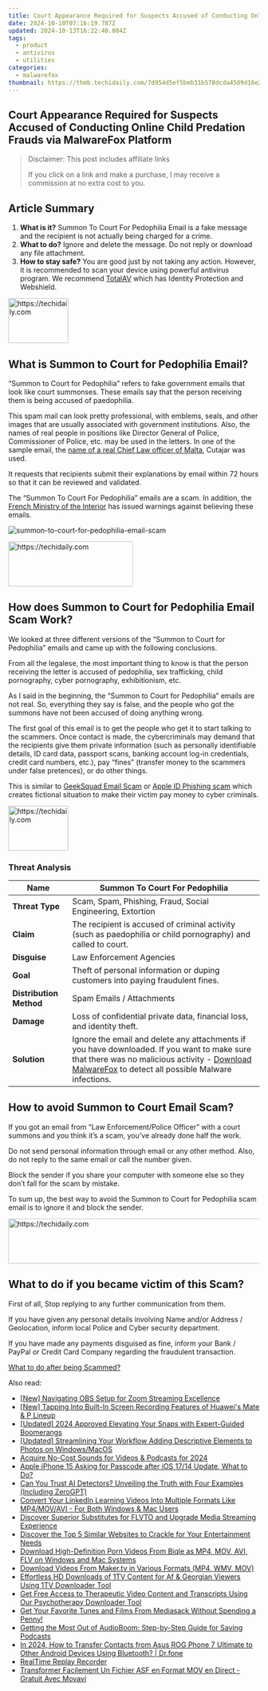```yaml
---
title: Court Appearance Required for Suspects Accused of Conducting Online Child Predation Frauds via MalwareFox Platform
date: 2024-10-10T07:16:19.787Z
updated: 2024-10-13T16:22:40.804Z
tags:
  - product
  - antivirus
  - utilities
categories:
  - malwarefox
thumbnail: https://thmb.techidaily.com/7d954d5ef5beb31b578dcda4509d16e23f0ef0d1b79a76b01e4834ddb01328ea.jpg
---
```


## Court Appearance Required for Suspects Accused of Conducting Online Child Predation Frauds via MalwareFox Platform

>  Disclaimer: This post includes affiliate links
>
>  If you click on a link and make a purchase, I may receive a commission at no extra cost to you.
>

## Article Summary

1. **What is it?** Summon To Court For Pedophilia Email is a fake message and the recipient is not actually being charged for a crime.
2. **What to do?** Ignore and delete the message. Do not reply or download any file attachment.
3. **How to stay safe?** You are good just by not taking any action. However, it is recommended to scan your device using powerful antivirus program. We recommend [TotalAV](https://tools.techidaily.com/malwarefox/products/) which has Identity Protection and Webshield.

<!-- affiliate ads begin -->
<a href="https://aligracehair.sjv.io/c/5597632/2135393/19272" target="_top" id="2135393">
  <img src="//a.impactradius-go.com/display-ad/19272-2135393" border="0" alt="https://techidaily.com" width="120" height="90"/>
</a>
<img height="0" width="0" src="https://aligracehair.sjv.io/i/5597632/2135393/19272" style="position:absolute;visibility:hidden;" border="0" />
<!-- affiliate ads end -->

## What is Summon to Court for Pedophilia Email?

“Summon to Court for Pedophilia” refers to fake government emails that look like court summonses. These emails say that the person receiving them is being accused of paedophilia. 

This spam mail can look pretty professional, with emblems, seals, and other images that are usually associated with government institutions. Also, the names of real people in positions like Director General of Police, Commissioner of Police, etc. may be used in the letters. In one of the sample email, the [name of a real Chief Law officer of Malta](https://timesofmalta.com/articles/view/new-email-scam-threatens-recipients-paedophilia-court-charges.979598), Cutajar was used. 

It requests that recipients submit their explanations by email within 72 hours so that it can be reviewed and validated.

The “Summon To Court For Pedophilia” emails are a scam. In addition, the [French Ministry of the Interior](https://www.interieur.gouv.fr/actualites/communiques/escroquerie-au-faux-courriel) has issued warnings against believing these emails.

![](https://www.malwarefox.com/wp-content/uploads/2023/01/summon-to-court-for-pedophilia-email-scam.webp "summon-to-court-for-pedophilia-email-scam")

<!-- affiliate ads begin -->
<a href="https://bluettius.sjv.io/c/5597632/2139120/17108" target="_top" id="2139120">
  <img src="//a.impactradius-go.com/display-ad/17108-2139120" border="0" alt="https://techidaily.com" width="250" height="90"/>
</a>
<img height="0" width="0" src="https://bluettius.sjv.io/i/5597632/2139120/17108" style="position:absolute;visibility:hidden;" border="0" />
<!-- affiliate ads end -->

## How does Summon to Court for Pedophilia Email Scam Work?

We looked at three different versions of the “Summon to Court for Pedophilia” emails and came up with the following conclusions.

From all the legalese, the most important thing to know is that the person receiving the letter is accused of pedophilia, sex trafficking, child pornography, cyber pornography, exhibitionism, etc. 

As I said in the beginning, the “Summon to Court for Pedophilia” emails are not real. So, everything they say is false, and the people who got the summons have not been accused of doing anything wrong.

The first goal of this email is to get the people who get it to start talking to the scammers. Once contact is made, the cybercriminals may demand that the recipients give them private information (such as personally identifiable details, ID card data, passport scans, banking account log-in credentials, credit card numbers, etc.), pay “fines” (transfer money to the scammers under false pretences), or do other things.

This is similar to [GeekSquad Email Scam](https://tools.techidaily.com/malwarefox/products/) or [Apple ID Phishing scam](https://tools.techidaily.com/malwarefox/products/) which creates fictional situation to make their victim pay money to cyber criminals.

<!-- affiliate ads begin -->
<a href="https://aligracehair.sjv.io/c/5597632/2135363/19272" target="_top" id="2135363">
  <img src="//a.impactradius-go.com/display-ad/19272-2135363" border="0" alt="https://techidaily.com" width="120" height="90"/>
</a>
<img height="0" width="0" src="https://aligracehair.sjv.io/i/5597632/2135363/19272" style="position:absolute;visibility:hidden;" border="0" />
<!-- affiliate ads end -->

### Threat Analysis

| **Name**                | Summon To Court For Pedophilia                                                                                                                                                                                                                  |
| ----------------------- | ----------------------------------------------------------------------------------------------------------------------------------------------------------------------------------------------------------------------------------------------- |
| **Threat Type**         | Scam, Spam, Phishing, Fraud, Social Engineering, Extortion                                                                                                                                                                                      |
| **Claim**               | The recipient is accused of criminal activity (such as paedophilia or child pornography) and called to court.                                                                                                                                   |
| **Disguise**            | Law Enforcement Agencies                                                                                                                                                                                                                        |
| **Goal**                | Theft of personal information or duping customers into paying fraudulent fines.                                                                                                                                                                 |
| **Distribution Method** | Spam Emails / Attachments                                                                                                                                                                                                                       |
| **Damage**              | Loss of confidential private data, financial loss, and identity theft.                                                                                                                                                                          |
| **Solution**            | Ignore the email and delete any attachments if you have downloaded. If you want to make sure that there was no malicious activity - [Download MalwareFox](https://tools.techidaily.com/malwarefox/products/) to detect all possible Malware infections. |

## How to avoid Summon to Court Email Scam?

If you got an email from “Law Enforcement/Police Officer” with a court summons and you think it’s a scam, you’ve already done half the work.

Do not send personal information through email or any other method. Also, do not reply to the same email or call the number given.

Block the sender if you share your computer with someone else so they don’t fall for the scam by mistake.

To sum up, the best way to avoid the Summon to Court for Pedophilia scam email is to ignore it and block the sender.

<!-- affiliate ads begin -->
<a href="https://wigfever.sjv.io/c/5597632/2014859/22899" target="_top" id="2014859">
  <img src="//a.impactradius-go.com/display-ad/22899-2014859" border="0" alt="https://techidaily.com" width="728" height="90"/>
</a>
<img height="0" width="0" src="https://wigfever.sjv.io/i/5597632/2014859/22899" style="position:absolute;visibility:hidden;" border="0" />
<!-- affiliate ads end -->

## What to do if you became victim of this Scam?

First of all, Stop replying to any further communication from them. 

If you have given any personal details involving Name and/or Address / Geolocation, inform local Police and Cyber security department. 

If you have made any payments disguised as fine, inform your Bank / PayPal or Credit Card Company regarding the fraudulent transaction. 

[What to do after being Scammed?](https://tools.techidaily.com/malwarefox/products/)

<ins class="adsbygoogle"
     style="display:block"
     data-ad-format="autorelaxed"
     data-ad-client="ca-pub-7571918770474297"
     data-ad-slot="1223367746"></ins>

<ins class="adsbygoogle"
     style="display:block"
     data-ad-client="ca-pub-7571918770474297"
     data-ad-slot="8358498916"
     data-ad-format="auto"
     data-full-width-responsive="true"></ins>

<span class="atpl-alsoreadstyle">Also read:</span>
<div><ul>
<li><a href="https://screen-recording.techidaily.com/new-navigating-obs-setup-for-zoom-streaming-excellence/"><u>[New] Navigating OBS Setup for Zoom Streaming Excellence</u></a></li>
<li><a href="https://on-screen-recording.techidaily.com/new-tapping-into-built-in-screen-recording-features-of-huaweis-mate-and-p-lineup/"><u>[New] Tapping Into Built-In Screen Recording Features of Huawei's Mate & P Lineup</u></a></li>
<li><a href="https://snapchat-videos.techidaily.com/updated-2024-approved-elevating-your-snaps-with-expert-guided-boomerangs/"><u>[Updated] 2024 Approved Elevating Your Snaps with Expert-Guided Boomerangs</u></a></li>
<li><a href="https://some-guidance.techidaily.com/updated-streamlining-your-workflow-adding-descriptive-elements-to-photos-on-windowsmacos/"><u>[Updated] Streamlining Your Workflow Adding Descriptive Elements to Photos on Windows/MacOS</u></a></li>
<li><a href="https://youtube-tips.techidaily.com/re-no-cost-sounds-for-videos-and-podcasts-for-2024/"><u>Acquire No-Cost Sounds for Videos & Podcasts for 2024</u></a></li>
<li><a href="https://ios-unlock.techidaily.com/apple-iphone-15-asking-for-passcode-after-ios-1714-update-what-to-do-by-drfone-ios/"><u>Apple iPhone 15 Asking for Passcode after iOS 17/14 Update, What to Do?</u></a></li>
<li><a href="https://tech-revival.techidaily.com/can-you-trust-ai-detectors-unveiling-the-truth-with-four-examples-including-zerogpt/"><u>Can You Trust AI Detectors? Unveiling the Truth with Four Examples (Including ZeroGPT)</u></a></li>
<li><a href="https://discover-bytes.techidaily.com/convert-your-linkedin-learning-videos-into-multiple-formats-like-mp4movavi-for-both-windows-and-mac-users/"><u>Convert Your LinkedIn Learning Videos Into Multiple Formats Like MP4/MOV/AVI - For Both Windows & Mac Users</u></a></li>
<li><a href="https://discover-bytes.techidaily.com/discover-superior-substitutes-for-flvto-and-upgrade-media-streaming-experience/"><u>Discover Superior Substitutes for FLVTO and Upgrade Media Streaming Experience</u></a></li>
<li><a href="https://discover-bytes.techidaily.com/discover-the-top-5-similar-websites-to-crackle-for-your-entertainment-needs/"><u>Discover the Top 5 Similar Websites to Crackle for Your Entertainment Needs</u></a></li>
<li><a href="https://discover-bytes.techidaily.com/download-high-definition-porn-videos-from-biqle-as-mp4-mov-avi-flv-on-windows-and-mac-systems/"><u>Download High-Definition Porn Videos From Biqle as MP4, MOV, AVI, FLV on Windows and Mac Systems</u></a></li>
<li><a href="https://discover-bytes.techidaily.com/download-videos-from-makertv-in-various-formats-mp4-wmv-mov/"><u>Download Videos From Maker.tv in Various Formats (MP4, WMV, MOV)</u></a></li>
<li><a href="https://discover-bytes.techidaily.com/effortless-hd-downloads-of-1tv-content-for-af-and-georgian-viewers-using-1tv-downloader-tool/"><u>Effortless HD Downloads of 1TV Content for Af & Georgian Viewers Using 1TV Downloader Tool</u></a></li>
<li><a href="https://discover-bytes.techidaily.com/get-free-access-to-therapeutic-video-content-and-transcripts-using-our-psychotherapy-downloader-tool/"><u>Get Free Access to Therapeutic Video Content and Transcripts Using Our Psychotherapy Downloader Tool</u></a></li>
<li><a href="https://discover-bytes.techidaily.com/get-your-favorite-tunes-and-films-from-mediasack-without-spending-a-penny/"><u>Get Your Favorite Tunes and Films From Mediasack Without Spending a Penny!</u></a></li>
<li><a href="https://discover-bytes.techidaily.com/getting-the-most-out-of-audioboom-step-by-step-guide-for-saving-podcasts/"><u>Getting the Most Out of AudioBoom: Step-by-Step Guide for Saving Podcasts</u></a></li>
<li><a href="https://android-transfer.techidaily.com/in-2024-how-to-transfer-contacts-from-asus-rog-phone-7-ultimate-to-other-android-devices-using-bluetooth-drfone-by-drfone-transfer-from-android-transfer-from-android/"><u>In 2024, How to Transfer Contacts from Asus ROG Phone 7 Ultimate to Other Android Devices Using Bluetooth? | Dr.fone</u></a></li>
<li><a href="https://visual-screen-recording.techidaily.com/realtime-replay-recorder/"><u>RealTime Replay Recorder</u></a></li>
<li><a href="https://some-knowledge.techidaily.com/transformer-facilement-un-fichier-asf-en-format-mov-en-direct-gratuit-avec-movavi/"><u>Transformer Facilement Un Fichier ASF en Format MOV en Direct - Gratuit Avec Movavi</u></a></li>
</ul></div>

